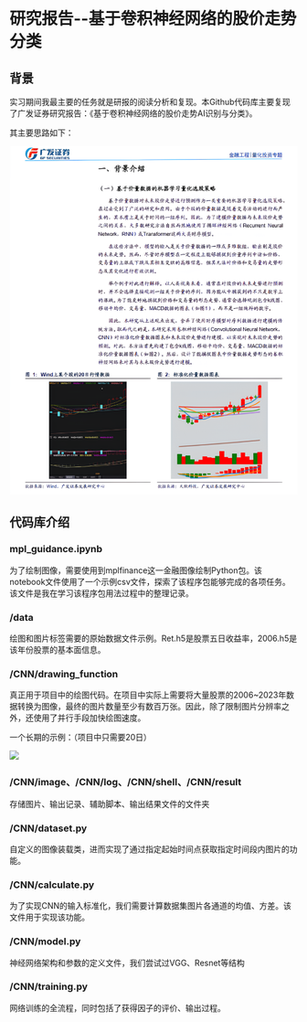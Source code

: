 # 研究报告--基于卷积神经网络的股价走势分类

## 背景

实习期间我最主要的任务就是研报的阅读分析和复现。本Github代码库主要复现了广发证券研究报告：《基于卷积神经网络的股价走势AI识别与分类》。

其主要思路如下：

![](./Background.png)

## 代码库介绍

### mpl_guidance.ipynb

为了绘制图像，需要使用到mplfinance这一金融图像绘制Python包。该notebook文件使用了一个示例csv文件，探索了该程序包能够完成的各项任务。该文件是我在学习该程序包用法过程中的整理记录。

### /data

绘图和图片标签需要的原始数据文件示例。Ret.h5是股票五日收益率，2006.h5是该年份股票的基本面信息。

### /CNN/drawing_function

真正用于项目中的绘图代码。在项目中实际上需要将大量股票的2006~2023年数据转换为图像，最终的图片数量至少有数百万张。因此，除了限制图片分辨率之外，还使用了并行手段加快绘图速度。

一个长期的示例：（项目中只需要20日）

![](./intership-quantitative/Work/example.png)

### /CNN/image、/CNN/log、/CNN/shell、/CNN/result

存储图片、输出记录、辅助脚本、输出结果文件的文件夹

### /CNN/dataset.py

自定义的图像装载类，进而实现了通过指定起始时间点获取指定时间段内图片的功能。

### /CNN/calculate.py

为了实现CNN的输入标准化，我们需要计算数据集图片各通道的均值、方差。该文件用于实现该功能。

### /CNN/model.py

神经网络架构和参数的定义文件，我们尝试过VGG、Resnet等结构

### /CNN/training.py

网络训练的全流程，同时包括了获得因子的评价、输出过程。

